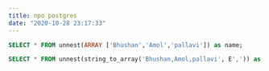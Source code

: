 ```yaml
---
title: про postgres
date: "2020-10-28 23:17:33"
---
```


```sql
SELECT * FROM unnest(ARRAY ['Bhushan','Amol','pallavi']) as name;
```

```sql
SELECT * FROM unnest(string_to_array('Bhushan,Amol,pallavi', E',')) as name;
```

<!--
CREATE INDEX memes_idx ON memes USING GIN (to_tsvector('english', text));
SELECT * FROM memes WHERE to_tsvector('english', text) @@ to_tsquery('simlique & doo')

ALTER TABLE memes ADD COLUMN text_vector tsvector;
UPDATE memes SET text_vector = to_tsvector('english', text);
CREATE INDEX memes_idx ON memes USING GIN (to_tsvector('english', text));
SELECT * FROM memes WHERE text_vector @@ to_tsquery('simlique & doo')
-->
